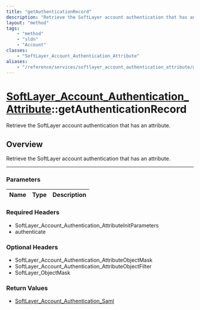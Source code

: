 ```yaml
---
title: "getAuthenticationRecord"
description: "Retrieve the SoftLayer account authentication that has an attribute."
layout: "method"
tags:
    - "method"
    - "sldn"
    - "Account"
classes:
    - "SoftLayer_Account_Authentication_Attribute"
aliases:
    - "/reference/services/softlayer_account_authentication_attribute/getAuthenticationRecord"
---
```

# [SoftLayer_Account_Authentication_Attribute](/reference/services/SoftLayer_Account_Authentication_Attribute)::getAuthenticationRecord


Retrieve the SoftLayer account authentication that has an attribute.


## Overview 
Retrieve the SoftLayer account authentication that has an attribute.

-----

### Parameters 
|Name | Type | Description |
| --- | --- | --- |


### Required Headers
* SoftLayer_Account_Authentication_AttributeInitParameters
* authenticate


### Optional Headers
* SoftLayer_Account_Authentication_AttributeObjectMask
* SoftLayer_Account_Authentication_AttributeObjectFilter
* SoftLayer_ObjectMask

### Return Values
* <a href='/reference/datatypes/SoftLayer_Account_Authentication_Saml'>SoftLayer_Account_Authentication_Saml </a>




